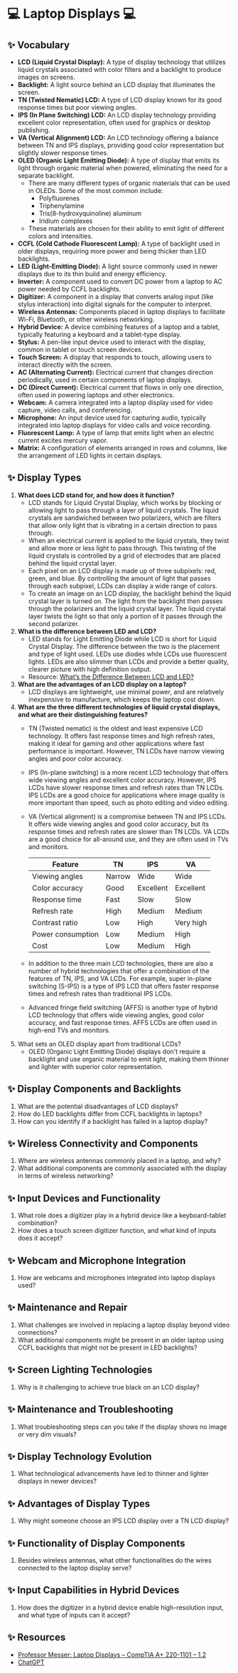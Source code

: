 # 💻 Laptop Displays 💻

## ✨ Vocabulary

- **LCD (Liquid Crystal Display):** A type of display technology that utilizes liquid crystals associated with color filters and a backlight to produce images on screens.
- **Backlight:** A light source behind an LCD display that illuminates the screen.
- **TN (Twisted Nematic) LCD:** A type of LCD display known for its good response times but poor viewing angles.
- **IPS (In Plane Switching) LCD:** An LCD display technology providing excellent color representation, often used for graphics or desktop publishing.
- **VA (Vertical Alignment) LCD:** An LCD technology offering a balance between TN and IPS displays, providing good color representation but slightly slower response times.
- **OLED (Organic Light Emitting Diode):** A type of display that emits its light through organic material when powered, eliminating the need for a separate backlight.
    - There are many different types of organic materials that can be used in OLEDs. Some of the most common include:
        - Polyfluorenes
        - Triphenylamine
        - Tris(8-hydroxyquinoline) aluminum
        - Iridium complexes
    - These materials are chosen for their ability to emit light of different colors and intensities.
- **CCFL (Cold Cathode Fluorescent Lamp):** A type of backlight used in older displays, requiring more power and being thicker than LED backlights.
- **LED (Light-Emitting Diode):** A light source commonly used in newer displays due to its thin build and energy efficiency.
- **Inverter:** A component used to convert DC power from a laptop to AC power needed by CCFL backlights.
- **Digitizer:** A component in a display that converts analog input (like stylus interaction) into digital signals for the computer to interpret.
- **Wireless Antennas:** Components placed in laptop displays to facilitate Wi-Fi, Bluetooth, or other wireless networking.
- **Hybrid Device:** A device combining features of a laptop and a tablet, typically featuring a keyboard and a tablet-type display.
- **Stylus:** A pen-like input device used to interact with the display, common in tablet or touch screen devices.
- **Touch Screen:** A display that responds to touch, allowing users to interact directly with the screen.
- **AC (Alternating Current):** Electrical current that changes direction periodically, used in certain components of laptop displays.
- **DC (Direct Current):** Electrical current that flows in only one direction, often used in powering laptops and other electronics.
- **Webcam:** A camera integrated into a laptop display used for video capture, video calls, and conferencing.
- **Microphone:** An input device used for capturing audio, typically integrated into laptop displays for video calls and voice recording.
- **Fluorescent Lamp:** A type of lamp that emits light when an electric current excites mercury vapor.
- **Matrix:** A configuration of elements arranged in rows and columns, like the arrangement of LED lights in certain displays.

## ✨ Display Types

1. **What does LCD stand for, and how does it function?**
    - LCD stands for Liquid Crystal Display, which works by blocking or allowing light to pass through a layer of liquid crystals. The liquid crystals are sandwiched between two polarizers, which are filters that allow only light that is vibrating in a certain direction to pass through.
    - When an electrical current is applied to the liquid crystals, they twist and allow more or less light to pass through. This twisting of the liquid crystals is controlled by a grid of electrodes that are placed behind the liquid crystal layer.
    - Each pixel on an LCD display is made up of three subpixels: red, green, and blue. By controlling the amount of light that passes through each subpixel, LCDs can display a wide range of colors.
    - To create an image on an LCD display, the backlight behind the liquid crystal layer is turned on. The light from the backlight then passes through the polarizers and the liquid crystal layer. The liquid crystal layer twists the light so that only a portion of it passes through the second polarizer.
1. **What is the difference between LED and LCD?**
    - LED stands for Light Emitting Diode while LCD is short for Liquid Crystal Display. The difference between the two is the placement and type of light used. LEDs use diodes while LCDs use fluorescent lights. LEDs are also slimmer than LCDs and provide a better quality, clearer picture with high definition output.
    - Resource: [What’s the Difference Between LCD and LED?](https://electronics.howstuffworks.com/difference-between-lcd-and-led.htm)
1. **What are the advantages of an LCD display on a laptop?**
    - LCD displays are lightweight, use minimal power, and are relatively inexpensive to manufacture, which keeps the laptop cost down.
1. **What are the three different technologies of liquid crystal displays, and what are their distinguishing features?**
    - TN (Twisted nematic) is the oldest and least expensive LCD technology. It offers fast response times and high refresh rates, making it ideal for gaming and other applications where fast performance is important. However, TN LCDs have narrow viewing angles and poor color accuracy.
    - IPS (In-plane switching) is a more recent LCD technology that offers wide viewing angles and excellent color accuracy. However, IPS LCDs have slower response times and refresh rates than TN LCDs. IPS LCDs are a good choice for applications where image quality is more important than speed, such as photo editing and video editing.
    - VA (Vertical alignment) is a compromise between TN and IPS LCDs. It offers wide viewing angles and good color accuracy, but its response times and refresh rates are slower than TN LCDs. VA LCDs are a good choice for all-around use, and they are often used in TVs and monitors.

        | Feature | TN | IPS | VA |
        |---|---|---|---|
        | Viewing angles | Narrow | Wide | Wide |
        | Color accuracy | Good | Excellent | Excellent |
        | Response time | Fast | Slow | Slow |
        | Refresh rate | High | Medium | Medium |
        | Contrast ratio | Low | High | Very high |
        | Power consumption | Low | Medium | High |
        | Cost | Low | Medium | High |

    - In addition to the three main LCD technologies, there are also a number of hybrid technologies that offer a combination of the features of TN, IPS, and VA LCDs. For example, super in-plane switching (S-IPS) is a type of IPS LCD that offers faster response times and refresh rates than traditional IPS LCDs.
    - Advanced fringe field switching (AFFS) is another type of hybrid LCD technology that offers wide viewing angles, good color accuracy, and fast response times. AFFS LCDs are often used in high-end TVs and monitors.
1. What sets an OLED display apart from traditional LCDs?
    - OLED (Organic Light Emitting Diode) displays don't require a backlight and use organic material to emit light, making them thinner and lighter with superior color representation.

## ✨ Display Components and Backlights

1. What are the potential disadvantages of LCD displays?
    <!-- - Achieving true black on an LCD display is difficult due to the need for a backlight, and if the backlight fails, it's challenging to repair or replace. -->
1. How do LED backlights differ from CCFL backlights in laptops?
    <!-- - LED backlights are thinner, use less space, and consume less power compared to CCFL backlights commonly found in older laptops. -->
1. How can you identify if a backlight has failed in a laptop display?
    <!-- - Shine a flashlight directly at the screen; if you can make out information, the issue might be with the backlight. In case of a CCFL backlight, replacing the inverter might restore it, but on some systems, the entire display might need replacement. -->

## ✨ Wireless Connectivity and Components

1. Where are wireless antennas commonly placed in a laptop, and why?
    <!-- - Wireless antennas are often placed at the top of the laptop display because it's the highest component when the laptop is open, ideal for wireless connectivity. -->
1. What additional components are commonly associated with the display in terms of wireless networking?
    <!-- - In addition to the video connections, laptops often have antenna wires (for 802.11 networks) and wires for the audio and video associated with the webcam integrated into the display. -->

## ✨ Input Devices and Functionality

1. What role does a digitizer play in a hybrid device like a keyboard-tablet combination?
    <!-- - The digitizer converts analog input from a stylus or touch on the display into digital signals that the computer can interpret. -->
1. How does a touch screen digitizer function, and what kind of inputs does it accept?
    <!-- - A touch screen digitizer converts finger touch into digital signals and commonly accepts input from a keyboard, stylus, or touch for interaction on laptops or tablets. -->

## ✨ Webcam and Microphone Integration

1. How are webcams and microphones integrated into laptop displays used?
    <!-- - They are used for video capture, meetings, and video conference calls, providing an easy way to engage in activities like Zoom calls by simply opening the laptop display. -->

## ✨ Maintenance and Repair

1. What challenges are involved in replacing a laptop display beyond video connections?
    <!-- - Alongside video connections, one needs to remember and reconnect antenna wires when replacing a laptop display to maintain wireless connectivity. -->
1. What additional components might be present in an older laptop using CCFL backlights that might not be present in LED backlights?
    <!-- - Inverters are often present in older laptops using CCFL backlights to convert DC power to the required AC power for the fluorescent backlights. -->

## ✨ Screen Lighting Technologies

1. Why is it challenging to achieve true black on an LCD display?
    <!-- - Achieving true black is difficult on an LCD display because the backlight needs to shine through to provide color, making it challenging to completely block light. -->

## ✨ Maintenance and Troubleshooting

1. What troubleshooting steps can you take if the display shows no image or very dim visuals?
    <!-- - Shine a flashlight at the screen; if you can see some information, the issue might be with the backlight. For CCFL backlights, the inverters might need replacement, while some systems might require the entire display to be replaced. -->

## ✨ Display Technology Evolution

1. What technological advancements have led to thinner and lighter displays in newer devices?
    <!-- - OLED displays, which use organic material to emit light without the need for a backlight or liquid crystals, contribute to thinner and lighter displays on tablets, phones, and smart devices. -->

## ✨ Advantages of Display Types

1. Why might someone choose an IPS LCD display over a TN LCD display?
    <!-- - IPS LCD provides excellent color representation, making it suitable for graphics work, whereas TN LCD has good response times but poor viewing angles. -->

## ✨ Functionality of Display Components

1. Besides wireless antennas, what other functionalities do the wires connected to the laptop display serve?
    <!-- - Apart from antenna wires, wires connected to the laptop display also facilitate the audio and video signals associated with the integrated webcam for functions like video calls and meetings. -->

## ✨ Input Capabilities in Hybrid Devices

1. How does the digitizer in a hybrid device enable high-resolution input, and what type of inputs can it accept?
    <!-- - The digitizer in a hybrid device allows high-resolution input via a stylus and can convert analog inputs into digital signals, enabling touch screen capabilities as well. -->

## ✨ Resources
- [Professor Messer: Laptop Displays – CompTIA A+ 220-1101 – 1.2](https://www.professormesser.com/free-a-plus-training/220-1101/220-1101-video/220-1101-laptop-displays/)
- [ChatGPT](https://chat.openai.com/share/8400f840-ddaa-4ec6-8291-1de5df2bc29a)